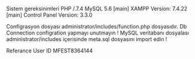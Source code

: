 Sistem gereksinimleri 
PHP /.7.4
MySQL 5.6
[main] 	XAMPP Version: 7.4.22
[main] 	Control Panel Version: 3.3.0 

Configrasyon dosyası administrator/includes/function.php dosyasıdır. Db Connection configration yapmayı unutmayın !
MySQL veritabanı dosyalası administrator/includes içerisinde meta.sql dosyasını import edin !


Referance User ID MFEST8364144

<!---
teslagate/teslagate is a ✨ special ✨ repository because its `README.md` (this file) appears on your GitHub profile.
You can click the Preview link to take a look at your changes.
--->
